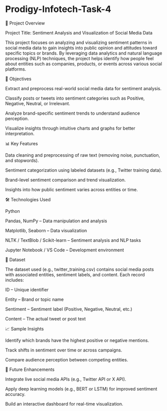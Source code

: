 # Prodigy-Infotech-Task-4
🧠 Project Overview

Project Title: Sentiment Analysis and Visualization of Social Media Data

This project focuses on analyzing and visualizing sentiment patterns in social media data to gain insights into public opinion and attitudes toward specific topics or brands. By leveraging data analytics and natural language processing (NLP) techniques, the project helps identify how people feel about entities such as companies, products, or events across various social platforms.

🎯 Objectives

Extract and preprocess real-world social media data for sentiment analysis.

Classify posts or tweets into sentiment categories such as Positive, Negative, Neutral, or Irrelevant.

Analyze brand-specific sentiment trends to understand audience perception.

Visualize insights through intuitive charts and graphs for better interpretation.

📊 Key Features

Data cleaning and preprocessing of raw text (removing noise, punctuation, and stopwords).

Sentiment categorization using labeled datasets (e.g., Twitter training data).

Brand-level sentiment comparison and trend visualization.

Insights into how public sentiment varies across entities or time.

🛠️ Technologies Used

Python

Pandas, NumPy – Data manipulation and analysis

Matplotlib, Seaborn – Data visualization

NLTK / TextBlob / Scikit-learn – Sentiment analysis and NLP tasks

Jupyter Notebook / VS Code – Development environment

📁 Dataset

The dataset used (e.g., twitter_training.csv) contains social media posts with associated entities, sentiment labels, and content. Each record includes:

ID – Unique identifier

Entity – Brand or topic name

Sentiment – Sentiment label (Positive, Negative, Neutral, etc.)

Content – The actual tweet or post text

📈 Sample Insights

Identify which brands have the highest positive or negative mentions.

Track shifts in sentiment over time or across campaigns.

Compare audience perception between competing entities.

🚀 Future Enhancements

Integrate live social media APIs (e.g., Twitter API or X API).

Apply deep learning models (e.g., BERT or LSTM) for improved sentiment accuracy.

Build an interactive dashboard for real-time visualization.
